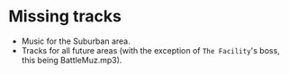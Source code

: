 # Missing tracks
- Music for the Suburban area.
- Tracks for all future areas (with the exception of `The Facility`'s boss, this being BattleMuz.mp3).
